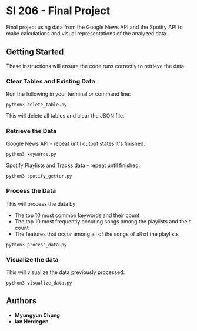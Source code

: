 # SI 206 - Final Project

Final project using data from the Google News API and the Spotify API to make calculations and visual representations of the analyzed data.

## Getting Started

These instructions will ensure the code runs correctly to retrieve the data.

### Clear Tables and Existing Data

Run the following in your terminal or command line:

```
python3 delete_table.py
```
This will delete all tables and clear the JSON file.

### Retrieve the Data

Google News API - repeat until output states it's finished.

```
python3 keywords.py
```

Spotify Playlists and Tracks data - repeat until finished.

```
python3 spotify_getter.py
```

### Process the Data

This will process the data by:
  - The top 10 most common keywords and their count
  - The top 10 most frequently occuring songs among the playlists and their count
  - The features that occur among all of the songs of all of the playlists

```
python3 process_data.py
```

### Visualize the data

This will visualize the data previously processed:

```
python3 visualize_data.py
```


## Authors
* **Myungyun Chung**
* **Ian Herdegen**
